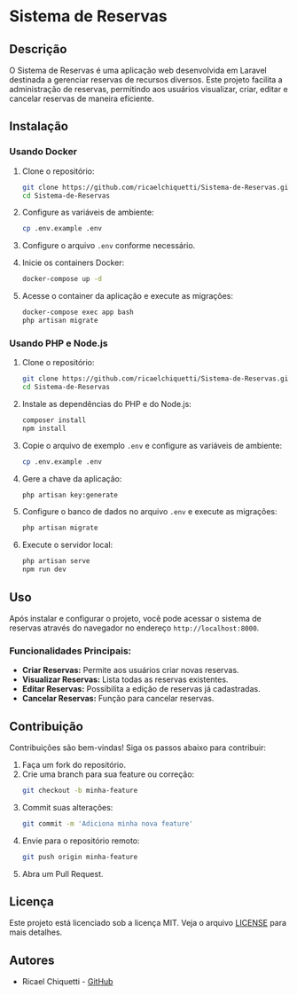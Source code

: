 # Sistema de Reservas

## Descrição
O Sistema de Reservas é uma aplicação web desenvolvida em Laravel destinada a gerenciar reservas de recursos diversos. Este projeto facilita a administração de reservas, permitindo aos usuários visualizar, criar, editar e cancelar reservas de maneira eficiente.

## Instalação

### Usando Docker

1. Clone o repositório:
    ```bash
    git clone https://github.com/ricaelchiquetti/Sistema-de-Reservas.git
    cd Sistema-de-Reservas
    ```

2. Configure as variáveis de ambiente:
    ```bash
    cp .env.example .env
    ```

3. Configure o arquivo `.env` conforme necessário.

4. Inicie os containers Docker:
    ```bash
    docker-compose up -d
    ```

5. Acesse o container da aplicação e execute as migrações:
    ```bash
    docker-compose exec app bash
    php artisan migrate
    ```

### Usando PHP e Node.js

1. Clone o repositório:
    ```bash
    git clone https://github.com/ricaelchiquetti/Sistema-de-Reservas.git
    cd Sistema-de-Reservas
    ```

2. Instale as dependências do PHP e do Node.js:
    ```bash
    composer install
    npm install
    ```

3. Copie o arquivo de exemplo `.env` e configure as variáveis de ambiente:
    ```bash
    cp .env.example .env
    ```

4. Gere a chave da aplicação:
    ```bash
    php artisan key:generate
    ```

5. Configure o banco de dados no arquivo `.env` e execute as migrações:
    ```bash
    php artisan migrate
    ```

6. Execute o servidor local:
    ```bash
    php artisan serve
    npm run dev
    ```

## Uso
Após instalar e configurar o projeto, você pode acessar o sistema de reservas através do navegador no endereço `http://localhost:8000`.

### Funcionalidades Principais:
- **Criar Reservas:** Permite aos usuários criar novas reservas.
- **Visualizar Reservas:** Lista todas as reservas existentes.
- **Editar Reservas:** Possibilita a edição de reservas já cadastradas.
- **Cancelar Reservas:** Função para cancelar reservas.

## Contribuição
Contribuições são bem-vindas! Siga os passos abaixo para contribuir:
1. Faça um fork do repositório.
2. Crie uma branch para sua feature ou correção:
    ```bash
    git checkout -b minha-feature
    ```
3. Commit suas alterações:
    ```bash
    git commit -m 'Adiciona minha nova feature'
    ```
4. Envie para o repositório remoto:
    ```bash
    git push origin minha-feature
    ```
5. Abra um Pull Request.

## Licença
Este projeto está licenciado sob a licença MIT. Veja o arquivo [LICENSE](LICENSE) para mais detalhes.

## Autores
- Ricael Chiquetti - [GitHub](https://github.com/ricaelchiquetti)

